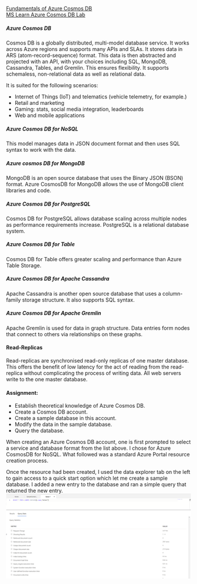 [Fundamentals of Azure Cosmos DB](https://learn.microsoft.com/en-us/training/modules/explore-non-relational-data-stores-azure/)  
[MS Learn Azure Cosmos DB Lab](https://microsoftlearning.github.io/DP-900T00A-Azure-Data-Fundamentals/Instructions/Labs/dp900-03-cosmos-lab.html)  

##### Azure Cosmos DB
Cosmos DB is a globally distributed, multi-model database service. It works across Azure regions and supports many APIs and SLAs. It stores data in ARS (atom-record-sequence) format. This data is then abstracted and projected with an API, with your choices including SQL, MongoDB, Cassandra, Tables, and Gremlin. This ensures flexibility. It supports schemaless, non-relational data as well as relational data.

It is suited for the following scenarios:
* Internet of Things (IoT) and telematics (vehicle telemetry, for example.)
* Retail and marketing
* Gaming: stats, social media integration, leaderboards
* Web and mobile applications

##### Azure Cosmos DB for NoSQL
This model manages data in JSON document format and then uses SQL syntax to work with the data.

##### Azure cosmos DB for MongoDB
MongoDB is an open source database that uses the Binary JSON (BSON) format. Azure CosmosDB for MongoDB allows the use of MongoDB client libraries and code.

##### Azure Cosmos DB for PostgreSQL
Cosmos DB for PostgreSQL allows database scaling across multiple nodes as performance requirements increase. PostgreSQL is a relational database system.

##### Azure Cosmos DB for Table
Cosmos DB for Table offers greater scaling and performance than Azure Table Storage.

##### Azure Cosmos DB for Apache Cassandra
Apache Cassandra is another open source database that uses a column-family storage structure. It also supports SQL syntax.

##### Azure Cosmos DB for Apache Gremlin
Apache Gremlin is used for data in graph structure. Data entries form nodes that connect to others via relationships on these graphs.

#### Read-Replicas
Read-replicas are synchronised read-only replicas of one master database. This offers the benefit of low latency for the act of reading from the read-replica without complicating the process of writing data. All web servers write to the one master database.

#### Assignment:
* Establish theoretical knowledge of Azure Cosmos DB.
* Create a Cosmos DB account.
* Create a sample database in this account.
* Modify the data in the sample database.
* Query the database.

When creating an Azure Cosmos DB account, one is first prompted to select a service and database format from the list above. I chose for Azure CosmosDB for NoSQL. What followed was a standard Azure Portal resource creation process.

Once the resource had been created, I used the data explorer tab on the left to gain access to a quick start option which let me create a sample database. I added a new entry to the database and ran a simple query that returned the new entry.  
![ss1](../../00_includes/AZ-14_screenshot1.png)